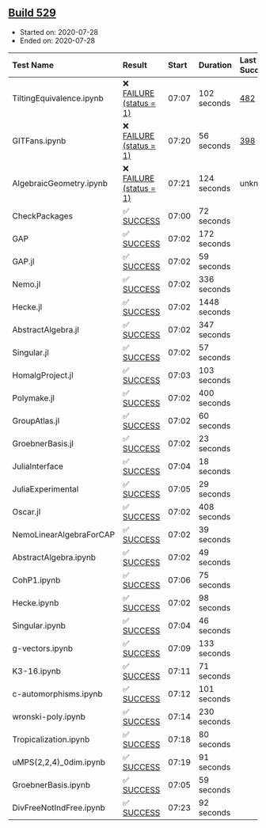 ## [Build 529](https://oscarci.mathematik.uni-kl.de/job/oscar-stable/529/)

* Started on: 2020-07-28
* Ended on: 2020-07-28

| Test Name    | Result | Start | Duration | Last Success | First Failure |
|:-------------|:-------|:------|:---------|:-------------|:--------------|
| TiltingEquivalence.ipynb | ❌ [FAILURE (status = 1)](https://oscarci.mathematik.uni-kl.de/job/oscar-stable/529/artifact/logs/build-529/TiltingEquivalence.ipynb.log) | 07:07 | 102 seconds | [482](https://oscarci.mathematik.uni-kl.de/job/oscar-stable/482/) | [483](https://oscarci.mathematik.uni-kl.de/job/oscar-stable/483/) |
| GITFans.ipynb | ❌ [FAILURE (status = 1)](https://oscarci.mathematik.uni-kl.de/job/oscar-stable/529/artifact/logs/build-529/GITFans.ipynb.log) | 07:20 | 56 seconds | [398](https://oscarci.mathematik.uni-kl.de/job/oscar-stable/398/) | [399](https://oscarci.mathematik.uni-kl.de/job/oscar-stable/399/) |
| AlgebraicGeometry.ipynb | ❌ [FAILURE (status = 1)](https://oscarci.mathematik.uni-kl.de/job/oscar-stable/529/artifact/logs/build-529/AlgebraicGeometry.ipynb.log) | 07:21 | 124 seconds | unknown | unknown |
| CheckPackages | ✅ [SUCCESS](https://oscarci.mathematik.uni-kl.de/job/oscar-stable/529/artifact/logs/build-529/CheckPackages.log) | 07:00 | 72 seconds |  |  |
| GAP | ✅ [SUCCESS](https://oscarci.mathematik.uni-kl.de/job/oscar-stable/529/artifact/logs/build-529/GAP.log) | 07:02 | 172 seconds |  |  |
| GAP.jl | ✅ [SUCCESS](https://oscarci.mathematik.uni-kl.de/job/oscar-stable/529/artifact/logs/build-529/GAP.jl.log) | 07:02 | 59 seconds |  |  |
| Nemo.jl | ✅ [SUCCESS](https://oscarci.mathematik.uni-kl.de/job/oscar-stable/529/artifact/logs/build-529/Nemo.jl.log) | 07:02 | 336 seconds |  |  |
| Hecke.jl | ✅ [SUCCESS](https://oscarci.mathematik.uni-kl.de/job/oscar-stable/529/artifact/logs/build-529/Hecke.jl.log) | 07:02 | 1448 seconds |  |  |
| AbstractAlgebra.jl | ✅ [SUCCESS](https://oscarci.mathematik.uni-kl.de/job/oscar-stable/529/artifact/logs/build-529/AbstractAlgebra.jl.log) | 07:02 | 347 seconds |  |  |
| Singular.jl | ✅ [SUCCESS](https://oscarci.mathematik.uni-kl.de/job/oscar-stable/529/artifact/logs/build-529/Singular.jl.log) | 07:02 | 57 seconds |  |  |
| HomalgProject.jl | ✅ [SUCCESS](https://oscarci.mathematik.uni-kl.de/job/oscar-stable/529/artifact/logs/build-529/HomalgProject.jl.log) | 07:03 | 103 seconds |  |  |
| Polymake.jl | ✅ [SUCCESS](https://oscarci.mathematik.uni-kl.de/job/oscar-stable/529/artifact/logs/build-529/Polymake.jl.log) | 07:02 | 400 seconds |  |  |
| GroupAtlas.jl | ✅ [SUCCESS](https://oscarci.mathematik.uni-kl.de/job/oscar-stable/529/artifact/logs/build-529/GroupAtlas.jl.log) | 07:02 | 60 seconds |  |  |
| GroebnerBasis.jl | ✅ [SUCCESS](https://oscarci.mathematik.uni-kl.de/job/oscar-stable/529/artifact/logs/build-529/GroebnerBasis.jl.log) | 07:02 | 23 seconds |  |  |
| JuliaInterface | ✅ [SUCCESS](https://oscarci.mathematik.uni-kl.de/job/oscar-stable/529/artifact/logs/build-529/JuliaInterface.log) | 07:04 | 18 seconds |  |  |
| JuliaExperimental | ✅ [SUCCESS](https://oscarci.mathematik.uni-kl.de/job/oscar-stable/529/artifact/logs/build-529/JuliaExperimental.log) | 07:05 | 29 seconds |  |  |
| Oscar.jl | ✅ [SUCCESS](https://oscarci.mathematik.uni-kl.de/job/oscar-stable/529/artifact/logs/build-529/Oscar.jl.log) | 07:02 | 408 seconds |  |  |
| NemoLinearAlgebraForCAP | ✅ [SUCCESS](https://oscarci.mathematik.uni-kl.de/job/oscar-stable/529/artifact/logs/build-529/NemoLinearAlgebraForCAP.log) | 07:02 | 39 seconds |  |  |
| AbstractAlgebra.ipynb | ✅ [SUCCESS](https://oscarci.mathematik.uni-kl.de/job/oscar-stable/529/artifact/logs/build-529/AbstractAlgebra.ipynb.log) | 07:02 | 49 seconds |  |  |
| CohP1.ipynb | ✅ [SUCCESS](https://oscarci.mathematik.uni-kl.de/job/oscar-stable/529/artifact/logs/build-529/CohP1.ipynb.log) | 07:06 | 75 seconds |  |  |
| Hecke.ipynb | ✅ [SUCCESS](https://oscarci.mathematik.uni-kl.de/job/oscar-stable/529/artifact/logs/build-529/Hecke.ipynb.log) | 07:02 | 98 seconds |  |  |
| Singular.ipynb | ✅ [SUCCESS](https://oscarci.mathematik.uni-kl.de/job/oscar-stable/529/artifact/logs/build-529/Singular.ipynb.log) | 07:04 | 46 seconds |  |  |
| g-vectors.ipynb | ✅ [SUCCESS](https://oscarci.mathematik.uni-kl.de/job/oscar-stable/529/artifact/logs/build-529/g-vectors.ipynb.log) | 07:09 | 133 seconds |  |  |
| K3-16.ipynb | ✅ [SUCCESS](https://oscarci.mathematik.uni-kl.de/job/oscar-stable/529/artifact/logs/build-529/K3-16.ipynb.log) | 07:11 | 71 seconds |  |  |
| c-automorphisms.ipynb | ✅ [SUCCESS](https://oscarci.mathematik.uni-kl.de/job/oscar-stable/529/artifact/logs/build-529/c-automorphisms.ipynb.log) | 07:12 | 101 seconds |  |  |
| wronski-poly.ipynb | ✅ [SUCCESS](https://oscarci.mathematik.uni-kl.de/job/oscar-stable/529/artifact/logs/build-529/wronski-poly.ipynb.log) | 07:14 | 230 seconds |  |  |
| Tropicalization.ipynb | ✅ [SUCCESS](https://oscarci.mathematik.uni-kl.de/job/oscar-stable/529/artifact/logs/build-529/Tropicalization.ipynb.log) | 07:18 | 80 seconds |  |  |
| uMPS(2,2,4)_0dim.ipynb | ✅ [SUCCESS](https://oscarci.mathematik.uni-kl.de/job/oscar-stable/529/artifact/logs/build-529/uMPS-2-2-4-_0dim.ipynb.log) | 07:19 | 91 seconds |  |  |
| GroebnerBasis.ipynb | ✅ [SUCCESS](https://oscarci.mathematik.uni-kl.de/job/oscar-stable/529/artifact/logs/build-529/GroebnerBasis.ipynb.log) | 07:05 | 59 seconds |  |  |
| DivFreeNotIndFree.ipynb | ✅ [SUCCESS](https://oscarci.mathematik.uni-kl.de/job/oscar-stable/529/artifact/logs/build-529/DivFreeNotIndFree.ipynb.log) | 07:23 | 92 seconds |  |  |
